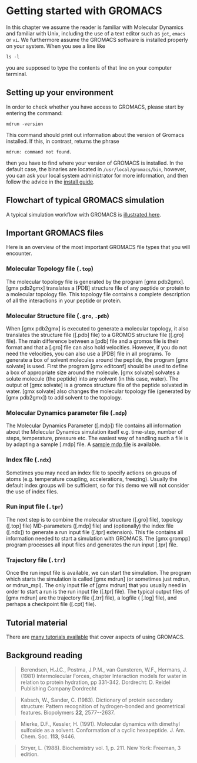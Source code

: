 # Getting started with GROMACS

In this chapter we assume the reader is familiar with Molecular Dynamics and
familiar with Unix, including the use of a text editor such as `jot`, `emacs`
or `vi`. We furthermore assume the GROMACS software is installed properly on
your system. When you see a line like

    ls -l

you are supposed to type the contents of that line on your computer terminal.

## Setting up your environment

In order to check whether you have access to GROMACS, please
start by entering the command:

    mdrun -version

This command should print out information about the version of Gromacs
installed. If this, in contrast, returns the phrase
    
    mdrun: command not found.
    
then you have to find where your version of GROMACS is installed. In
the default case, the binaries are located in
`/usr/local/gromacs/bin`, however, you can ask your local system
administrator for more information, and then follow the advice in the
[install guide](install-guide.html#getting-access-to-gromacs-after-installation).

## Flowchart of typical GROMACS simulation

A typical simulation workflow with GROMACS is [illustrated here](flowchart/flowchart.html).

## Important GROMACS files

Here is an overview of the most important GROMACS file types that you will
encounter.

### Molecular Topology file (`.top`)

The molecular topology file is generated by the program [gmx pdb2gmx]. [gmx pdb2gmx] translates a [PDB] structure file of any peptide or protein to a molecular topology file. This topology file contains a complete description of all the interactions in your peptide or protein. 

### Molecular Structure file (`.gro`, `.pdb`)

When [gmx pdb2gmx] is executed to generate a molecular topology, it also translates the structure file ([.pdb] file) to a GROMOS structure file ([.gro] file). The main difference between a [pdb] file and a gromos file is their format and that a [.gro] file can also hold velocities. However, if you do not need the velocities, you can also use a [PDB] file in all programs. To generate a box of solvent molecules around the peptide, the program [gmx solvate] is used. First the program [gmx editconf] should be used to define a box of appropriate size around the molecule. [gmx solvate] solvates a solute molecule (the peptide) into any solvent (in this case, water). The output of [gmx solvate] is a gromos structure file of the peptide solvated in water. [gmx solvate] also changes the molecular topology file (generated by [gmx pdb2gmx]) to add solvent to the topology. 

### Molecular Dynamics parameter file (`.mdp`)

The Molecular Dynamics Parameter ([.mdp]) file contains all information about the Molecular Dynamics simulation itself e.g. time-step, number of steps, temperature, pressure etc. The easiest way of handling such a file is by adapting a sample [.mdp] file. A [sample mdp file](online/mdp.html) is available.

### Index file (`.ndx`)

Sometimes you may need an index file to specify actions on groups of atoms (e.g. temperature coupling, accelerations, freezing). Usually the default index groups will be sufficient, so for this demo we will not consider the use of index files. 

### Run input file (`.tpr`)

The next step is to combine the molecular structure ([.gro] file), topology ([.top] file) MD-parameters ([.mdp] file) and (optionally) the index file ([.ndx]) to generate a run input file ([.tpr] extension). This file contains all information needed to start a simulation with GROMACS. The [gmx grompp] program processes all input files and generates the run input [.tpr] file. 

### Trajectory file (`.trr`)

Once the run input file is available, we can start the simulation. The program which starts the simulation is called [gmx mdrun] (or sometimes just mdrun, or mdrun_mpi). The only input file of [gmx mdrun] that you usually need in order to start a run is the run input file ([.tpr] file). The typical output files of [gmx mdrun] are the trajectory file ([.trr] file), a logfile ( [.log] file),
and perhaps a checkpoint file ([.cpt] file). 

## Tutorial material

There are [many tutorials
available](http://www.gromacs.org/Documentation/Tutorials) that cover
aspects of using GROMACS.

## Background reading

> Berendsen, H.J.C., Postma, J.P.M., van Gunsteren, W.F., Hermans, J. (1981)
Intermolecular Forces, chapter Interaction models for water in relation to
protein hydration, pp 331-342. Dordrecht: D. Reidel Publishing Company
Dordrecht

>

> Kabsch, W., Sander, C. (1983).     Dictionary of protein secondary
structure: Pattern recognition of hydrogen-bonded and geometrical features.
Biopolymers **22**, 2577--2637.

>

> Mierke, D.F., Kessler, H. (1991).     Molecular dynamics with dimethyl
sulfoxide as a solvent. Conformation of a cyclic hexapeptide. J. Am. Chem.
Soc. **113**, 9446.

>

> Stryer, L. (1988).     Biochemistry vol. 1, p. 211. New York: Freeman, 3
edition.
